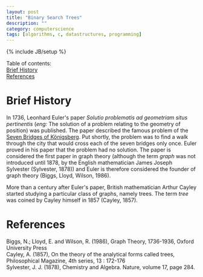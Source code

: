 ```yaml
---
layout: post
title: "Binary Search Trees"
description: ""
category: computerscience
tags: [algorithms, c, datastructures, programming]
---
```

{% include JB/setup %}

Table of contents:  
[Brief History](#history)  
[References](#references)

# <a id="history"></a>Brief History
In 1736, Leonhard Euler's paper
*Solutio problematis ad geometriam situs pertinentis*
(*eng:* The solution of a problem relating to the geometry of position) was
published.
The paper described the famous problem of the
[Seven Bridges of Königsberg][1].
Put shortly, the problem was to find a walk through the city that would cross
each of the seven bridges only once. Euler proved in his paper that the problem
had no solution.
The paper is considered the first paper in graph theory (although the term
*graph* was not introduced until 1878, by the English mathematician James
Joseph Sylvester (Sylvester, 1878)) and Euler is therefore considered
the founder of graph theory (Biggs, Lloyd, Wilson, 1986).

[1]: https://en.wikipedia.org/wiki/Seven_Bridges_of_K%C3%B6nigsberg

More than a century after Euler's paper, British mathematician Arthur Cayley
started studying a particular class of graphs, namely trees. The term *tree*
was coined by Cayley himself in 1857 (Cayley, 1857).






# <a id="references"></a>References
Biggs, N.; Lloyd, E. and Wilson, R. (1986), Graph Theory, 1736-1936, Oxford University Press  
Cayley, A. (1857), On the theory of the analytical forms called trees, Philosophical Magazine, 4th series, 13 : 172-176  
Sylvester, J. J. (1878), Chemistry and Algebra. Nature, volume 17, page 284.  
